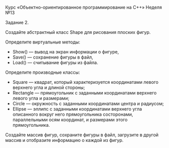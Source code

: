 Курс «Объектно-ориентированное программирование на C++» 
Неделя №13

Задание 2.

Создайте абстрактный класс Shape для рисования плоских фигур. 

Определите виртуальные методы:

- Show() — вывод на экран информации о фигуре,
- Save() — сохранение фигуры в файл,
- Load() — считывание фигуры из файла.

Определите производные классы:

- Square — квадрат, который характеризуется координатами левого верхнего угла и длиной стороны;
- Rectangle — прямоугольник с заданными координатами верхнего левого угла и размерами;
- Circle — окружность с заданными координатами центра и радиусом;
- Ellipse — эллипс с заданными координатами верхнего угла описанного вокруг него прямоугольника состоронами, параллельными осям координат, 
и размерами этого прямоугольника.

Создайте массив фигур, сохраните фигуры в файл, загрузите в другой массив и отобразите информацию о каждой из фигур.
